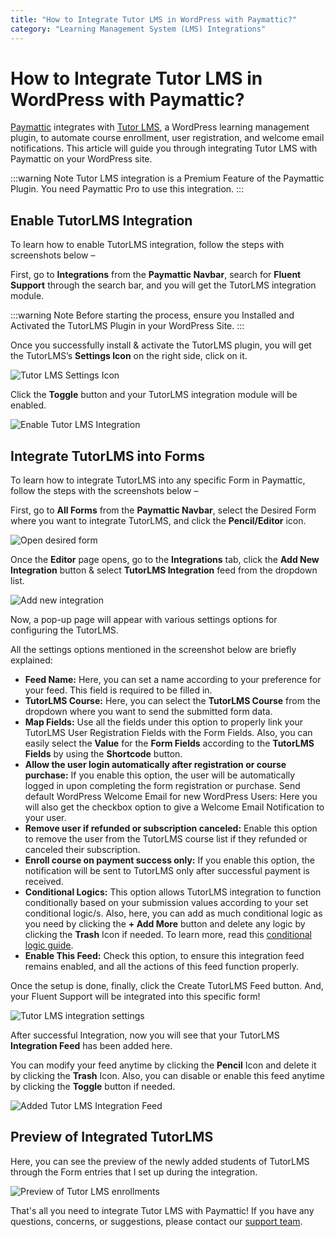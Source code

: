 ```yaml
---
title: "How to Integrate Tutor LMS in WordPress with Paymattic?"
category: "Learning Management System (LMS) Integrations"
---
```


# How to Integrate Tutor LMS in WordPress with Paymattic?

[Paymattic](https://paymattic.com/) integrates with [Tutor LMS](https://tutorlms.com/), a WordPress learning management plugin, to automate course enrollment, user registration, and welcome email notifications. This article will guide you through integrating Tutor LMS with Paymattic on your WordPress site.

:::warning Note
Tutor LMS integration is a Premium Feature of the Paymattic Plugin. You need Paymattic Pro to use this integration.
:::

## Enable TutorLMS Integration

To learn how to enable TutorLMS integration, follow the steps with screenshots below – 

First, go to **Integrations** from the **Paymattic Navbar**, search for **Fluent Support** through the search bar, and you will get the TutorLMS integration module.

:::warning Note
Before starting the process, ensure you Installed and Activated the TutorLMS Plugin in your WordPress Site.
:::

Once you successfully install & activate the TutorLMS plugin, you will get the TutorLMS’s **Settings Icon** on the right side, click on it.

![Tutor LMS Settings Icon](/images/lms-integrations/how-to-integrate-tutor-lms-in-wordpress-with-paymattic/TutorLMSs-Icon-scaled.webp)

Click the **Toggle** button and your TutorLMS integration module will be enabled.

![Enable Tutor LMS Integration](/images/lms-integrations/how-to-integrate-tutor-lms-in-wordpress-with-paymattic/Enabled-TutorLMS-Integration-scaled.webp)

## Integrate TutorLMS into Forms

To learn how to integrate TutorLMS into any specific Form in Paymattic, follow the steps with the screenshots below –

First, go to **All Forms** from the **Paymattic Navbar**, select the Desired Form where you want to integrate TutorLMS, and click the **Pencil/Editor** icon. 

![Open desired form](/images/lms-integrations/how-to-integrate-tutor-lms-in-wordpress-with-paymattic/Open-desired-form-1-scaled.webp)

Once the **Editor** page opens, go to the **Integrations** tab, click the **Add New Integration** button & select **TutorLMS Integration** feed from the dropdown list. 

![Add new integration](/images/lms-integrations/how-to-integrate-tutor-lms-in-wordpress-with-paymattic/Add-new-integration-dropdown-TutorLMS-scaled.webp)

Now, a pop-up page will appear with various settings options for configuring the TutorLMS.

All the settings options mentioned in the screenshot below are briefly explained:

* **Feed Name:** Here, you can set a name according to your preference for your feed. This field is required to be filled in.
* **TutorLMS Course:** Here, you can select the **TutorLMS Course** from the dropdown where you want to send the submitted form data.
* **Map Fields:** Use all the fields under this option to properly link your TutorLMS User Registration Fields with the Form Fields. Also, you can easily select the **Value** for the **Form Fields** according to the **TutorLMS Fields** by using the **Shortcode** button.
* **Allow the user login automatically after registration or course purchase:** If you enable this option, the user will be automatically logged in upon completing the form registration or purchase. 
Send default WordPress Welcome Email for new WordPress Users: Here you will also get the checkbox option to give a Welcome Email Notification to your user.
* **Remove user if refunded or subscription canceled:** Enable this option to remove the user from the TutorLMS course list if they refunded or canceled their subscription.
* **Enroll course on payment success only:** If you enable this option, the notification will be sent to TutorLMS only after successful payment is received.
* **Conditional Logics:** This option allows TutorLMS integration to function conditionally based on your submission values according to your set conditional logic/s. Also, here, you can add as much conditional logic as you need by clicking the **+ Add More** button and delete any logic by clicking the **Trash** Icon if needed. To learn more, read this [conditional logic guide](/how-to-use-conditional-logic-in-form-fields-with-paymattic).
* **Enable This Feed:** Check this option, to ensure this integration feed remains enabled, and all the actions of this feed function properly.

Once the setup is done, finally, click the Create TutorLMS Feed button.
And, your Fluent Support will be integrated into this specific form!

![Tutor LMS integration settings](/images/lms-integrations/how-to-integrate-tutor-lms-in-wordpress-with-paymattic/Add-New-TutorLMS-Integrartion-Feed-page.webp)

After successful Integration, now you will see that your TutorLMS **Integration Feed** has been added here.

You can modify your feed anytime by clicking the **Pencil** Icon and delete it by clicking the **Trash** Icon.
Also, you can disable or enable this feed anytime by clicking the **Toggle** button if needed.

![Added Tutor LMS Integration Feed](/images/lms-integrations/how-to-integrate-tutor-lms-in-wordpress-with-paymattic/Added-TutorLMS-integration-feed-scaled.webp)

## Preview of Integrated TutorLMS

Here, you can see the preview of the newly added students of TutorLMS through the Form entries that I set up during the integration.

![Preview of Tutor LMS enrollments](/images/lms-integrations/how-to-integrate-tutor-lms-in-wordpress-with-paymattic/Preview-of-TutorLMS-scaled.webp)

That's all you need to integrate Tutor LMS with Paymattic! If you have any questions, concerns, or suggestions, please contact our [support team](https://wpmanageninja.com/support-tickets/?utm_source=wpmn&utm_medium=home&utm_campaign=site#/).